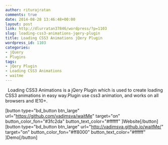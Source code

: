```yaml
---
author: riturajratan
comments: true
date: 2014-08-28 13:46:48+00:00
layout: post
link: http://dlurratan37846/wordpress/?p=1103
slug: loading-css3-animations-jqery-plugin
title: Loading CSS3 Animations jQery Plugin
wordpress_id: 1103
categories:
- jQuery
- Plugins
tags:
- jQery Plugin
- Loading CSS3 Animations
- waitme
---
```


  Loading CSS3 Animations is a jQery Plugin which is used to create loading CSS3 animations in easy way.Plugin use css3 animation, and works on all browsers and IE10+.

[button type="bd_button btn_large" url="https://github.com/vadimsva/waitMe" target="on" button_color_fon="#3fc2da" button_text_color="#ffffff" ]Website[/button] [button type="bd_button btn_large" url="http://vadimsva.github.io/waitMe/" target="on" button_color_fon="#ff8000" button_text_color="#ffffff" ]Demo[/button]
